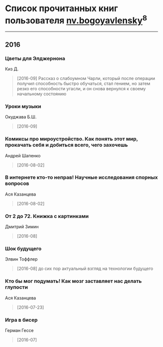 # Список прочитанных книг пользователя [nv.bogoyavlensky](http://vk.com/id2193824)<sup>8</sup>
---

## 2016

### Цветы для Элджернона
Киз Д.
> [2016-09] Рассказ о слабоумном Чарли, который после операции получил способность быстро обучаться, стал гением, но затем резко его способности угасли, и он снова вернулся к своему начальному состоянию


### Уроки музыки
Окуджава Б.Ш.
> [2016-09] 


### Комиксы про мироустройство. Как понять этот мир, прокачать себя и добиться всего, чего захочешь
Андрей Шапенко
> [2016-08-02] 


### В интернете кто-то неправ! Научные исследования спорных вопросов
Ася Казанцева
> [2016-08-02] 


### От 2 до 72. Книжка с картинками
Дмитрий Зимин
> [2016-08] 


### Шок будущего
Элвин Тоффлер
> [2016-08] до сих пор актуальный взгляд на технологии будущего


### Кто бы мог подумать! Как мозг заставляет нас делать глупости
Ася Казанцева
> [2016-07-23] 


### Игра в бисер
Герман Гессе
> [2016-07] 



